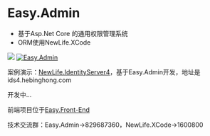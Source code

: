 # Easy.Admin

- 基于Asp.Net Core 的通用权限管理系统
- ORM使用NewLife.XCode

![ ](https://github.com/xxred/Easy.Admin/workflows/ASP.NET%20Core%20CI/badge.svg)
[![Easy.Admin](https://img.shields.io/nuget/vpre/Easy.Admin.svg?style=flat&label=Easy.Admin)](https://www.nuget.org/packages/Easy.Admin/)

案例演示：[NewLife.IdentityServer4](https://github.com/xxred/NewLife.IdentityServer4)，基于Easy.Admin开发，地址是 ids4.hebinghong.com

开发中...

前端项目位于[Easy.Front-End](https://github.com/xxred/Easy.Front-End)

技术交流群：Easy.Admin->829687360，NewLife.XCode->1600800
